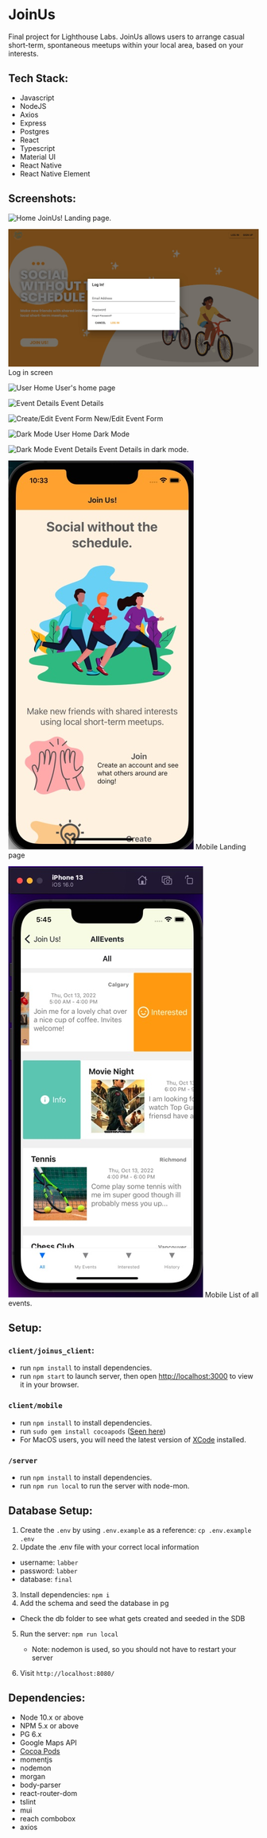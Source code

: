 # JoinUs

Final project for Lighthouse Labs. JoinUs allows users to arrange casual short-term, spontaneous meetups within your local area, based on your interests.

## Tech Stack:

- Javascript
- NodeJS
- Axios
- Express
- Postgres
- React
- Typescript
- Material UI
- React Native
- React Native Element

## Screenshots:

![Home](https://github.com/josephdoba/JoinUs/blob/main/docs/HomePage.png)
JoinUs! Landing page.

![Log in](https://github.com/carmtsang/JoinUs/blob/main/docs/login.jpg)
Log in screen

![User Home](https://github.com/josephdoba/JoinUs/blob/main/docs/UserHome.png)
User's home page

![Event Details](https://github.com/josephdoba/JoinUs/blob/main/docs/IndividualEvent.png)
Event Details

![Create/Edit Event Form](https://github.com/josephdoba/JoinUs/blob/main/docs/CreateEvent.png)
New/Edit Event Form

![Dark Mode User Home](https://github.com/josephdoba/JoinUs/blob/main/docs/DarkModeUserHome.png)
Dark Mode

![Dark Mode Event Details](https://github.com/josephdoba/JoinUs/blob/main/docs/DarkModeIndividual.png)
Event Details in dark mode.

![Mobile Home](https://github.com/carmtsang/JoinUs/blob/main/docs/mobilehome.jpg)
Mobile Landing page

![Mobile EventList](https://github.com/carmtsang/JoinUs/blob/main/docs/mobileevent.jpg)
Mobile List of all events.

## Setup:

### `client/joinus_client`:

- run `npm install` to install dependencies.
- run `npm start` to launch server, then open [http://localhost:3000](http://localhost:3000) to view it in your browser.

### `client/mobile`

- run `npm install` to install dependencies.
- run `sudo gem install cocoapods` ([Seen here](https://cocoapods.org/))
- For MacOS users, you will need the latest version of [XCode](https://apps.apple.com/us/app/xcode/id497799835?mt=12) installed.

### `/server`

- run `npm install` to install dependencies.
- run `npm run local` to run the server with node-mon.

## Database Setup:

1. Create the `.env` by using `.env.example` as a reference: `cp .env.example .env`
2. Update the .env file with your correct local information

- username: `labber`
- password: `labber`
- database: `final`

3. Install dependencies: `npm i`
4. Add the schema and seed the database in pg

- Check the db folder to see what gets created and seeded in the SDB

5. Run the server: `npm run local`

   - Note: nodemon is used, so you should not have to restart your server

6. Visit `http://localhost:8080/`

## Dependencies:

- Node 10.x or above
- NPM 5.x or above
- PG 6.x
- Google Maps API
- [Cocoa Pods](https://cocoapods.org/)
- momentjs
- nodemon
- morgan
- body-parser
- react-router-dom
- tslint
- mui
- reach combobox
- axios
